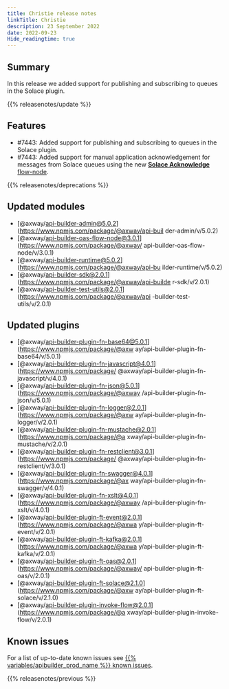 ```yaml
---
title: Christie release notes
linkTitle: Christie
description: 23 September 2022
date: 2022-09-23
Hide_readingtime: true
---
```

## Summary
In this release we added support for publishing and subscribing to queues in the Solace plugin.

{{% releasenotes/update %}}

<!-- ## Breaking changes -->

## Features
* #7443: Added support for publishing and subscribing to queues in the Solace plugin.
* #7443: Added support for manual application acknowledgement for messages from Solace queues using the new [**Solace Acknowledge** flow-node](/docs/developer_guide/flows/flow_nodes/solace_acknowledge_flow_node/).

<!-- ## Fixes -->

{{% releasenotes/deprecations %}}

<!-- Regenerate modules/plugins with api-builder-tools generate-release-notes script -->
## Updated modules
* [@axway/api-builder-admin@5.0.2](https://www.npmjs.com/package/@axway/api-buil
der-admin/v/5.0.2)
* [@axway/api-builder-oas-flow-node@3.0.1](https://www.npmjs.com/package/@axway/
api-builder-oas-flow-node/v/3.0.1)
* [@axway/api-builder-runtime@5.0.2](https://www.npmjs.com/package/@axway/api-bu
ilder-runtime/v/5.0.2)
* [@axway/api-builder-sdk@2.0.1](https://www.npmjs.com/package/@axway/api-builde
r-sdk/v/2.0.1)
* [@axway/api-builder-test-utils@2.0.1](https://www.npmjs.com/package/@axway/api
-builder-test-utils/v/2.0.1)

## Updated plugins
* [@axway/api-builder-plugin-fn-base64@5.0.1](https://www.npmjs.com/package/@axw
ay/api-builder-plugin-fn-base64/v/5.0.1)
* [@axway/api-builder-plugin-fn-javascript@4.0.1](https://www.npmjs.com/package/
@axway/api-builder-plugin-fn-javascript/v/4.0.1)
* [@axway/api-builder-plugin-fn-json@5.0.1](https://www.npmjs.com/package/@axway
/api-builder-plugin-fn-json/v/5.0.1)
* [@axway/api-builder-plugin-fn-logger@2.0.1](https://www.npmjs.com/package/@axw
ay/api-builder-plugin-fn-logger/v/2.0.1)
* [@axway/api-builder-plugin-fn-mustache@2.0.1](https://www.npmjs.com/package/@a
xway/api-builder-plugin-fn-mustache/v/2.0.1)
* [@axway/api-builder-plugin-fn-restclient@3.0.1](https://www.npmjs.com/package/
@axway/api-builder-plugin-fn-restclient/v/3.0.1)
* [@axway/api-builder-plugin-fn-swagger@4.0.1](https://www.npmjs.com/package/@ax
way/api-builder-plugin-fn-swagger/v/4.0.1)
* [@axway/api-builder-plugin-fn-xslt@4.0.1](https://www.npmjs.com/package/@axway
/api-builder-plugin-fn-xslt/v/4.0.1)
* [@axway/api-builder-plugin-ft-event@2.0.1](https://www.npmjs.com/package/@axwa
y/api-builder-plugin-ft-event/v/2.0.1)
* [@axway/api-builder-plugin-ft-kafka@2.0.1](https://www.npmjs.com/package/@axwa
y/api-builder-plugin-ft-kafka/v/2.0.1)
* [@axway/api-builder-plugin-ft-oas@2.0.1](https://www.npmjs.com/package/@axway/
api-builder-plugin-ft-oas/v/2.0.1)
* [@axway/api-builder-plugin-ft-solace@2.1.0](https://www.npmjs.com/package/@axw
ay/api-builder-plugin-ft-solace/v/2.1.0)
* [@axway/api-builder-plugin-invoke-flow@2.0.1](https://www.npmjs.com/package/@a
xway/api-builder-plugin-invoke-flow/v/2.0.1)

## Known issues
For a list of up-to-date known issues see [{{% variables/apibuilder_prod_name %}} known issues](/docs/known_issues/).

{{% releasenotes/previous %}}
